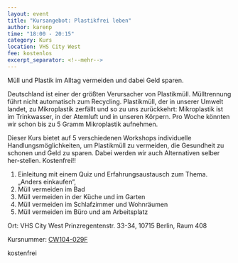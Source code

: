 ```yaml
---
layout: event
title: "Kursangebot: Plastikfrei leben"
author: karenp
time: "18:00 - 20:15"
category: Kurs
location: VHS City West
fee: kostenlos
excerpt_separator: <!--mehr-->
---
```


Müll und Plastik im Alltag vermeiden und dabei Geld sparen.<!--mehr-->

Deutschland ist einer der größten Verursacher von Plastikmüll. Mülltrennung
führt nicht automatisch zum Recycling. Plastikmüll, der in unserer Umwelt
landet, zu Mikroplastik zerfällt und so zu uns zurückkehrt: Mikroplastik ist im
Trinkwasser, in der Atemluft und in unseren Körpern. Pro Woche könnten wir
schon bis zu 5 Gramm Mikroplastik aufnehmen.

Dieser Kurs bietet auf 5 verschiedenen Workshops individuelle
Handlungsmöglichkeiten, um Plastikmüll zu vermeiden, die Gesundheit zu schonen
und Geld zu sparen. Dabei werden wir auch Alternativen selber her-stellen.
Kostenfrei!!

1. Einleitung mit einem Quiz und Erfahrungsaustausch zum Thema. „Anders einkaufen“,
1. Müll vermeiden im Bad
1. Müll vermeiden in der Küche und im Garten
1. Müll vermeiden im Schlafzimmer und Wohnräumen
1. Müll vermeiden im Büro und am Arbeitsplatz

Ort: VHS City West
Prinzregentenstr. 33-34, 10715 Berlin, Raum 408

Kursnummer: [CW104-029F](https://www.vhsit.berlin.de/VHSKURSE/BusinessPages/CourseDetail.aspx?id=734121)

kostenfrei
